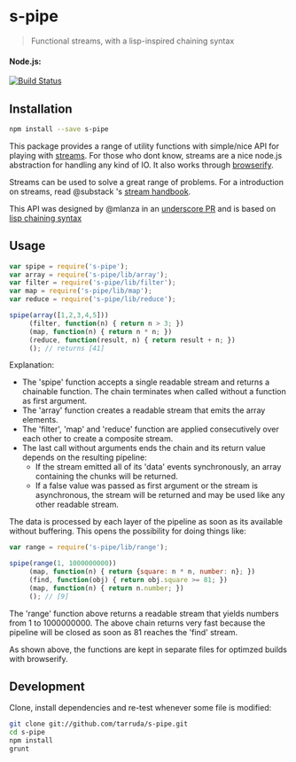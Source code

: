# s-pipe

> Functional streams, with a lisp-inspired chaining syntax

#### Node.js:
[![Build Status](https://travis-ci.org/tarruda/s-pipe.png)](https://travis-ci.org/tarruda/s-pipe)

<!--
#### Browsers:
[![Selenium Test Status](https://saucelabs.com/browser-matrix/tarruda_spipe.svg)](https://saucelabs.com/u/tarruda_spipe)
-->

## Installation

```sh
npm install --save s-pipe
```

This package provides a range of utility functions with simple/nice API for
playing with [streams](http://nodejs.org/api/stream.html). For those who dont
know, streams are a nice node.js abstraction for handling any kind of IO. It
also works through [browserify](https://github.com/substack/node-browserify).

Streams can be used to solve a great range of problems. For a introduction on
streams, read @substack 's [stream
handbook](https://github.com/substack/stream-handbook).

This API was designed by @mlanza in an [underscore
PR](https://github.com/jashkenas/underscore/pull/1183) and is based on
[lisp chaining
syntax](http://www.lispworks.com/documentation/lw60/KW-W/html/kwprolog-w-31.htm#pgfId-889886)

## Usage


```js
var spipe = require('s-pipe');
var array = require('s-pipe/lib/array');
var filter = require('s-pipe/lib/filter');
var map = require('s-pipe/lib/map');
var reduce = require('s-pipe/lib/reduce');

spipe(array([1,2,3,4,5]))
     (filter, function(n) { return n > 3; })
     (map, function(n) { return n * n; })
     (reduce, function(result, n) { return result + n; })
     (); // returns [41]
```
Explanation:

  - The 'spipe' function accepts a single readable stream and returns a
    chainable function. The chain terminates when called without a function as
    first argument.
  - The 'array' function creates a readable stream that emits the array
    elements.
  - The 'filter', 'map' and 'reduce' function are applied consecutively over
    each other to create a composite stream.
  - The last call without arguments ends the chain and its return value
    depends on the resulting pipeline:
    - If the stream emitted all of its 'data' events synchronously, an array
      containing the chunks will be returned.
    - If a false value was passed as first argument or the stream is
      asynchronous, the stream will be returned and may be used like any other
      readable stream.


The data is processed by each layer of the pipeline as soon as its available
without buffering. This opens the possibility for doing things like:

```js
var range = require('s-pipe/lib/range');

spipe(range(1, 1000000000))
     (map, function(n) { return {square: n * n, number: n}; })
     (find, function(obj) { return obj.square >= 81; })
     (map, function(n) { return n.number; })
     (); // [9]
```

The 'range' function above returns a readable stream that yields numbers from
1 to 1000000000. The above chain returns very fast because the pipeline will
be closed as soon as 81 reaches the 'find' stream.


As shown above, the functions are kept in separate files for optimzed builds
with browserify.


## Development

Clone, install dependencies and re-test whenever some file is modified:

```sh
git clone git://github.com/tarruda/s-pipe.git
cd s-pipe
npm install
grunt
```

